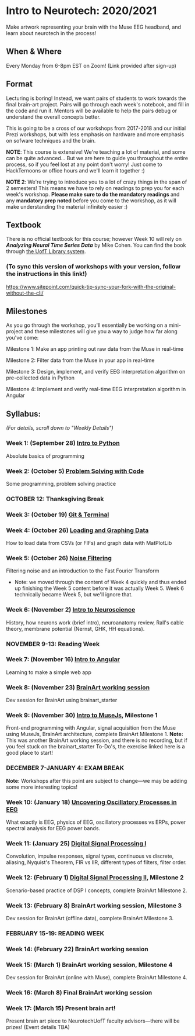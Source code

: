 # Intro to Neurotech: 2020/2021
Make artwork representing your brain with the Muse EEG headband, and learn about neurotech in the process!

## When & Where
Every Monday from 6-8pm EST on Zoom! (Link provided after sign-up)

## Format
Lecturing is boring! Instead, we want pairs of students to work towards the final brain-art project. Pairs will go through each week's notebook, and fill in the code and run it. Mentors will be available to help the pairs debug or understand the overall concepts better.

This is going to be a cross of our workshops from 2017-2018 and our initial Prezi workshops, but with less emphasis on hardware and more emphasis on sofware techniques and the brain.

**NOTE**: This course is extensive! We're teaching a lot of material, and some can be quite advanced... But we are here to guide you throughout the entire process, so if you feel lost at any point don't worry! Just come to HackTernoons or office hours and we'll learn it together :)

**NOTE 2**: We're trying to introduce you to a lot of crazy things in the span of 2 semesters! This means we have to rely on readings to prep you for each week's workshop. **Please make sure to do the mandatory readings** and any **mandatory prep noted** before you come to the workshop, as it will make understanding the material infinitely easier :)


## Textbook
There is no official textbook for this course; however Week 10 will rely on ***Analyzing Neural Time Series Data*** by Mike Cohen. You can find the book through [the UofT Library system](http://cognet.mit.edu.myaccess.library.utoronto.ca/book/analyzing-neural-time-series-data).

### (To sync this version of workshops with your version, follow the instructions in this link!)
https://www.sitepoint.com/quick-tip-sync-your-fork-with-the-original-without-the-cli/

## Milestones
As you go through the workshop, you'll essentially be working on a mini-project and these milestones will give you a way to judge how far along you've come:

Milestone 1: Make an app printing out raw data from the Muse in real-time

Milestone 2: Filter data from the Muse in your app in real-time

Milestone 3: Design, implement, and verify EEG interpretation algorithm on pre-collected data in Python

Milestone 4: Implement and verify real-time EEG interpretation algorithm in Angular

## Syllabus:
*(For details, scroll down to "Weekly Details")*

### Week 1: (September 28) [Intro to Python](https://github.com/neurotechuoft/Workshops/tree/master/beginner_2020_2021/week_1_python)
Absolute basics of programming

### Week 2: (October 5) [Problem Solving with Code](https://github.com/neurotechuoft/Workshops/tree/master/beginner_2020_2021/week_2_coding_practice)
Some programming, problem solving practice

### OCTOBER 12: Thanksgiving Break

### Week 3: (October 19) [Git & Terminal](https://github.com/neurotechuoft/Workshops/tree/master/beginner_2020_2021/week_3_git_terminal)

### Week 4: (October 26) [Loading and Graphing Data](https://github.com/neurotechuoft/Workshops/tree/master/beginner_2020_2021/week_4_loading_graphing_data)
How to load data from CSVs (or FIFs) and graph data with MatPlotLib

### Week 5: (October 26) [Noise Filtering](https://github.com/neurotechuoft/Workshops/tree/master/beginner_2020_2021/week_5_noise_filtering)
Filtering noise and an introduction to the Fast Fourier Transform
- Note: we moved through the content of Week 4 quickly and thus ended up finishing the Week 5 content before it was actually Week 5. Week 6 technically became Week 5, but we'll ignore that.

### Week 6: (November 2) [Intro to Neuroscience](https://github.com/neurotechuoft/Workshops/tree/master/beginner_2020_2021/week_6_neuroscience)
History, how neurons work (brief intro), neuroanatomy review, Rall's cable theory, membrane potential (Nernst, GHK, HH equations).

### NOVEMBER 9-13: Reading Week

### Week 7: (November 16) [Intro to Angular](https://github.com/neurotechuoft/Workshops/tree/master/beginner_2020_2021/week_7_angular)
Learning to make a simple web app

### Week 8: (November 23) [BrainArt working session](https://github.com/neurotechuoft/Workshops/blob/master/beginner_2020_2021/week_13_brainart)
Dev session for BrainArt using brainart_starter

### Week 9: (November 30) [Intro to MuseJs](https://github.com/neurotechuoft/Workshops/tree/master/beginner_2020_2021/week_8_musejs), Milestone 1
Front-end programming with Angular, signal acquisition from the Muse using MuseJs, BrainArt architecture, complete BrainArt Milestone 1.
**Note:** This was another BrainArt working session, and there is no recording, but if you feel stuck on the brainart_starter To-Do's, the exercise linked here is a good place to start!

### DECEMBER 7-JANUARY 4: EXAM BREAK
**Note:** Workshops after this point are subject to change—we may be adding some more interesting topics!

### Week 10: (January 18) [Uncovering Oscillatory Processes in EEG](https://github.com/neurotechuoft/Workshops/tree/master/beginner_2020_2021/week_12_eeg)
What exactly is EEG, physics of EEG, oscillatory processes vs ERPs, power spectral analysis for EEG power bands.

### Week 11: (January 25) [Digital Signal Processing I](https://github.com/neurotechuoft/Workshops/tree/master/beginner_2020_2021/week_10_dsp1)
Convolution, impulse responses, signal types, continuous vs discrete, aliasing, Nyquist's Theorem, FIR vs IIR, different types of filters, filter order.

### Week 12: (February 1) [Digital Signal Processing II](https://github.com/neurotechuoft/Workshops/tree/master/beginner_2020_2021/week_10_dsp1), Milestone 2
Scenario-based practice of DSP I concepts, complete BrainArt Milestone 2.

### Week 13: (February 8) BrainArt working session, Milestone 3
Dev session for BrainArt (offline data), complete BrainArt Milestone 3.

### FEBRUARY 15-19: READING WEEK

### Week 14: (February 22) BrainArt working session

### Week 15: (March 1) BrainArt working session, Milestone 4
Dev session for BrainArt (online with Muse), complete BrainArt Milestone 4.

### Week 16: (March 8) Final BrainArt working session

### Week 17: (March 15) Present brain art!
Present brain art piece to NeurotechUofT faculty advisors—there will be prizes! (Event details TBA)

